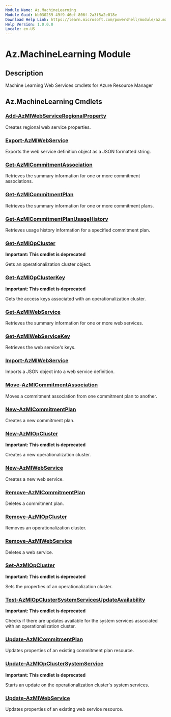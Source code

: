 ```yaml
---
Module Name: Az.MachineLearning
Module Guid: bb030259-49f9-46ef-806f-2a3f5a2e018e
Download Help Link: https://learn.microsoft.com/powershell/module/az.machinelearning
Help Version: 1.0.0.0
Locale: en-US
---
```


# Az.MachineLearning Module
## Description
Machine Learning Web Services cmdlets for Azure Resource Manager

## Az.MachineLearning Cmdlets
### [Add-AzMlWebServiceRegionalProperty](Add-AzMlWebServiceRegionalProperty.md)
Creates regional web service properties.

### [Export-AzMlWebService](Export-AzMlWebService.md)
Exports the web service definition object as a JSON formatted string.

### [Get-AzMlCommitmentAssociation](Get-AzMlCommitmentAssociation.md)
Retrieves the summary information for one or more commitment associations.

### [Get-AzMlCommitmentPlan](Get-AzMlCommitmentPlan.md)
Retrieves the summary information for one or more commitment plans.

### [Get-AzMlCommitmentPlanUsageHistory](Get-AzMlCommitmentPlanUsageHistory.md)
Retrieves usage history information for a specified commitment plan.

### [Get-AzMlOpCluster](Get-AzMlOpCluster.md)
**Important: This cmdlet is deprecated**

Gets an operationalization cluster object.

### [Get-AzMlOpClusterKey](Get-AzMlOpClusterKey.md)
**Important: This cmdlet is deprecated**

Gets the access keys associated with an operationalization cluster.

### [Get-AzMlWebService](Get-AzMlWebService.md)
Retrieves the summary information for one or more web services.

### [Get-AzMlWebServiceKey](Get-AzMlWebServiceKey.md)
Retrieves the web service's keys.

### [Import-AzMlWebService](Import-AzMlWebService.md)
Imports a JSON object into a web service definition.

### [Move-AzMlCommitmentAssociation](Move-AzMlCommitmentAssociation.md)
Moves a commitment association from one commitment plan to another.

### [New-AzMlCommitmentPlan](New-AzMlCommitmentPlan.md)
Creates a new commitment plan.

### [New-AzMlOpCluster](New-AzMlOpCluster.md)
**Important: This cmdlet is deprecated**

Creates a new operationalization cluster.

### [New-AzMlWebService](New-AzMlWebService.md)
Creates a new web service.

### [Remove-AzMlCommitmentPlan](Remove-AzMlCommitmentPlan.md)
Deletes a commitment plan.

### [Remove-AzMlOpCluster](Remove-AzMlOpCluster.md)
Removes an operationalization cluster.

### [Remove-AzMlWebService](Remove-AzMlWebService.md)
Deletes a web service.

### [Set-AzMlOpCluster](Set-AzMlOpCluster.md)
**Important: This cmdlet is deprecated**

Sets the properties of an operationalization cluster.

### [Test-AzMlOpClusterSystemServicesUpdateAvailability](Test-AzMlOpClusterSystemServicesUpdateAvailability.md)
**Important: This cmdlet is deprecated**

Checks if there are updates available for the system services associated with an operationalization cluster.

### [Update-AzMlCommitmentPlan](Update-AzMlCommitmentPlan.md)
Updates properties of an existing commitment plan resource.

### [Update-AzMlOpClusterSystemService](Update-AzMlOpClusterSystemService.md)
**Important: This cmdlet is deprecated**

Starts an update on the operationalization cluster's system services.

### [Update-AzMlWebService](Update-AzMlWebService.md)
Updates properties of an existing web service resource.

